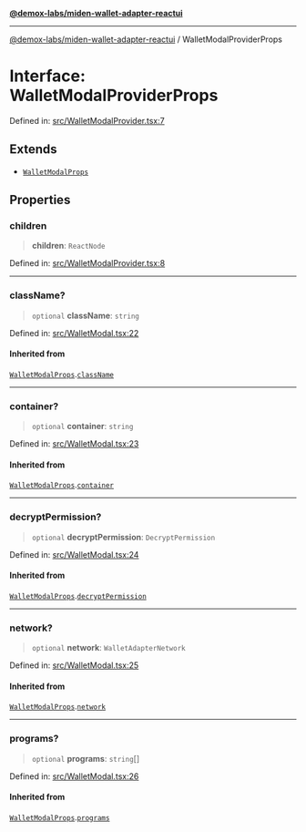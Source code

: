 [**@demox-labs/miden-wallet-adapter-reactui**](../README.md)

***

[@demox-labs/miden-wallet-adapter-reactui](../globals.md) / WalletModalProviderProps

# Interface: WalletModalProviderProps

Defined in: [src/WalletModalProvider.tsx:7](https://github.com/demox-labs/miden-wallet-adapter/blob/1ef8b04773cb8b7272bbf6a4eb810ab074d47de8/packages/ui/src/WalletModalProvider.tsx#L7)

## Extends

- [`WalletModalProps`](WalletModalProps.md)

## Properties

### children

> **children**: `ReactNode`

Defined in: [src/WalletModalProvider.tsx:8](https://github.com/demox-labs/miden-wallet-adapter/blob/1ef8b04773cb8b7272bbf6a4eb810ab074d47de8/packages/ui/src/WalletModalProvider.tsx#L8)

***

### className?

> `optional` **className**: `string`

Defined in: [src/WalletModal.tsx:22](https://github.com/demox-labs/miden-wallet-adapter/blob/1ef8b04773cb8b7272bbf6a4eb810ab074d47de8/packages/ui/src/WalletModal.tsx#L22)

#### Inherited from

[`WalletModalProps`](WalletModalProps.md).[`className`](WalletModalProps.md#classname)

***

### container?

> `optional` **container**: `string`

Defined in: [src/WalletModal.tsx:23](https://github.com/demox-labs/miden-wallet-adapter/blob/1ef8b04773cb8b7272bbf6a4eb810ab074d47de8/packages/ui/src/WalletModal.tsx#L23)

#### Inherited from

[`WalletModalProps`](WalletModalProps.md).[`container`](WalletModalProps.md#container)

***

### decryptPermission?

> `optional` **decryptPermission**: `DecryptPermission`

Defined in: [src/WalletModal.tsx:24](https://github.com/demox-labs/miden-wallet-adapter/blob/1ef8b04773cb8b7272bbf6a4eb810ab074d47de8/packages/ui/src/WalletModal.tsx#L24)

#### Inherited from

[`WalletModalProps`](WalletModalProps.md).[`decryptPermission`](WalletModalProps.md#decryptpermission)

***

### network?

> `optional` **network**: `WalletAdapterNetwork`

Defined in: [src/WalletModal.tsx:25](https://github.com/demox-labs/miden-wallet-adapter/blob/1ef8b04773cb8b7272bbf6a4eb810ab074d47de8/packages/ui/src/WalletModal.tsx#L25)

#### Inherited from

[`WalletModalProps`](WalletModalProps.md).[`network`](WalletModalProps.md#network)

***

### programs?

> `optional` **programs**: `string`[]

Defined in: [src/WalletModal.tsx:26](https://github.com/demox-labs/miden-wallet-adapter/blob/1ef8b04773cb8b7272bbf6a4eb810ab074d47de8/packages/ui/src/WalletModal.tsx#L26)

#### Inherited from

[`WalletModalProps`](WalletModalProps.md).[`programs`](WalletModalProps.md#programs)
